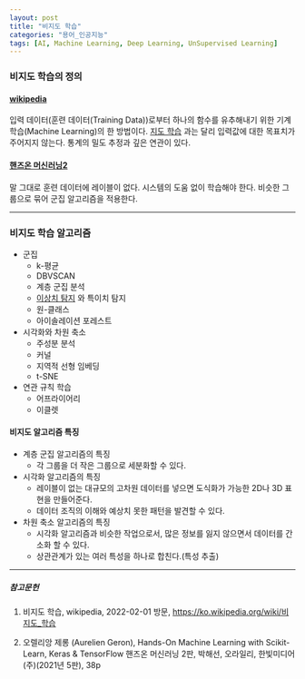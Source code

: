 ```yaml
---
layout: post
title: "비지도 학습"
categories: "용어_인공지능"
tags: [AI, Machine Learning, Deep Learning, UnSupervised Learning]
---
```



### 비지도 학습의 정의

#### [wikipedia](https://ko.wikipedia.org/wiki/비지도_학습)

입력 데이터(훈련 데이터(Training Data))로부터 하나의 함수를 유추해내기 위한 기계 학습(Machine Learning)의 한 방법이다.
[지도 학습](https://maizer2.github.io/용어_인공지능/2022/01/24/지도-학습.html) 과는 달리 입력값에 대한 목표치가 주어지지 않는다.
통계의 밀도 추정과 깊은 연관이 있다.

#### [핸즈온 머신러닝2](https://tensorflow.blog/핸즈온-머신러닝-1장2장/1-3-머신러닝-시스템의-종류/)

말 그대로 훈련 데이터에 레이블이 없다. 시스템의 도움 없이 학습해야 한다. 비슷한 그룹으로 묶어 군집 알고리즘을 적용한다.

---

### 비지도 학습 알고리즘

* 군집
  * k-평균
  * DBVSCAN
  * 계층 군집 분석
  * [이상치 탐지](https://maizer2.github.io/용어_인공지능/2022/02/01/이상치-탐지-학습.html) 와 특이치 탐지
  * 원-클래스
  * 아이솔레이션 포레스트
* 시각화와 차원 축소
  * 주성분 분석
  * 커널
  * 지역적 선형 임베딩
  * t-SNE
* 연관 규칙 학습
  * 어프라이어리
  * 이클렛
  
#### 비지도 알고리즘 특징

* 계층 군집 알고리즘의 특징
  * 각 그룹을 더 작은 그룹으로 세분화할 수 있다.
* 시각화 알고리즘의 특징
  * 레이블이 없는 대규모의 고차원 데이터를 넣으면 도식화가 가능한 2D나 3D 표현을 만들어준다.
  * 데이터 조직의 이해와 예상치 못한 패턴을 발견할 수 있다.
* 차원 축소 알고리즘의 특징
  * 시각화 알고리즘과 비슷한 작업으로서, 많은 정보를 잃지 않으면서 데이터를 간소화 할 수 있다.
  * 상관관계가 있는 여러 특성을 하나로 합친다.(특성 추출)
  

---

##### 참고문헌

1) 비지도 학습, wikipedia, 2022-02-01 방문, https://ko.wikipedia.org/wiki/비지도_학습

2) 오렐리앙 제롱 (Aurelien Geron), Hands-On Machine Learning with Scikit-Learn, Keras & TensorFlow 핸즈온 머신러닝 2판, 박해선, 오라일리, 한빛미디어(주)(2021년 5판), 38p
